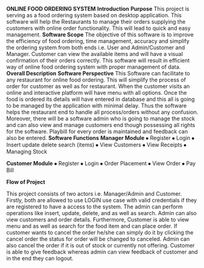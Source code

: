 **ONLINE FOOD ORDERING SYSTEM**
**Introduction**
**Purpose**
This project is serving as a food ordering system based on desktop application. This software will help the Restaurants to manage their orders supplying the customers with online order functionality. This will lead to quick and easy management.
**Software Scope**
The objective of this software is to improve the efficiency of food ordering, time management, accuracy and simplify the ordering system from both ends i.e. User and Admin/Customer and Manager. Customer can view the available items and will have a visual confirmation of their orders correctly.
This software will result in efficient way of online food ordering system with proper management of data.
**Overall Description**
**Software Perspective**
This Software can facilitate to any restaurant for online food ordering. This will simplify the process of order for customer as well as for restaurant. When the customer visits an online and interactive platform will have menu with all options. Once the food is ordered its details will have entered in database and this all is going to be managed by the application with minimal delay.
Thus the software helps the restaurant end to handle all process/orders without any confusion. Moreover, there will be a software admin who is going to manage the stock and can also view and manage customers end though possessing all rights for the software. Playbill for every order is maintained and feedback can also be entered.
**Software Functions**
**Manager Module**
⦁	Register
⦁	Login
⦁	Insert update delete search (items)
⦁	View Customers
⦁	View Receipts
⦁	Managing Stock

**Customer Module**
⦁	Register
⦁	Login
⦁	Order Placement
⦁	View Order 
⦁	Pay Bill

**Flow of Project**

This project consists of two actors i.e. Manager/Admin and Customer. Firstly, both are allowed to use LOGIN use case with valid credentials if they are registered to have a access to the system.
The admin can perform operations like insert, update, delete, and as well as search. Admin can also view customers and order details.
Furthermore, Customer is able to view menu and as well as search for the food item and can place order. If customer wants to cancel the order he/she can simply do it by clicking the cancel order the status for order will be changed to canceled. Admin can also cancel the order if it is out of stock or currently not offering.  Customer is able to give feedback whereas admin can view feedback of customer and in the end they can logout.

